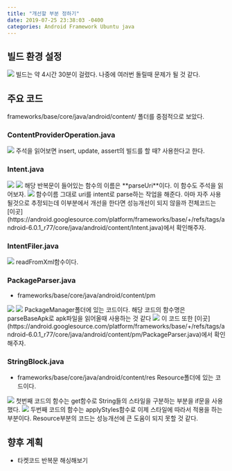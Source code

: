```yaml
---
title: "개선할 부분 정하기"
date: 2019-07-25 23:38:03 -0400
categories: Android Framework Ubuntu java
---
```


빌드 환경 설정
-------------
<img src="https://user-images.githubusercontent.com/48199401/61926154-64166080-afaa-11e9-889d-52860e01e9a0.PNG">
빌드는 약 4시간 30분이 걸렸다. 나중에 여러번 돌릴때 문제가 될 것 같다. 

주요 코드
-------------
frameworks/base/core/java/android/content/ 폴더를 중점적으로 보았다.

### ContentProviderOperation.java
<img src="https://user-images.githubusercontent.com/48199401/61926792-1818eb00-afad-11e9-94dc-65a30f39cf81.PNG">
주석을 읽어보면 insert, update, assert의 빌드를 할 때? 사용한다고 한다.

### Intent.java
<img src="https://user-images.githubusercontent.com/48199401/61926443-8c528f00-afab-11e9-955e-204ae4a889a9.PNG">
<img src="https://user-images.githubusercontent.com/48199401/61926446-8d83bc00-afab-11e9-8663-af8236d38e8b.PNG">
해당 반복문이 들어있는 함수의 이름은 **parseUri**이다.
이 함수도 주석을 읽어보자.
<img src="https://user-images.githubusercontent.com/48199401/61926915-9c6b6e00-afad-11e9-8210-37eb37d543a9.PNG">
함수이름 그대로 uri를 intent로 parse하는 작업을 해준다. 아마 자주 사용될것으로 추정되는데 이부분에서 개선을 한다면 성능개선이 되지 않을까
전체코드는 [이곳](https://android.googlesource.com/platform/frameworks/base/+/refs/tags/android-6.0.1_r77/core/java/android/content/Intent.java)에서 확인해주자.

### IntentFiler.java
<img src="https://user-images.githubusercontent.com/48199401/61926498-bf951e00-afab-11e9-810d-95e9e94cc05a.PNG">
readFromXml함수이다.

### PackageParser.java
* frameworks/base/core/java/android/content/pm
<img src="https://user-images.githubusercontent.com/48199401/61926549-f2d7ad00-afab-11e9-8efa-4051ada7b545.PNG">
<img src="https://user-images.githubusercontent.com/48199401/61926551-f408da00-afab-11e9-973b-1e03d4df3dbb.PNG">
PackageManager폴더에 있는 코드이다. 해당 코드의 함수명은 parseBaseApk로 apk파일을 읽어올때 사용하는 것 같다
<img src="https://user-images.githubusercontent.com/48199401/61927597-3df3bf00-afb0-11e9-8014-451248bbb7d9.PNG">
이 코드 또한 [이곳](https://android.googlesource.com/platform/frameworks/base/+/refs/tags/android-6.0.1_r77/core/java/android/content/pm/PackageParser.java)에서 확인해주자.

### StringBlock.java
* frameworks/base/core/java/android/content/res
Resource폴더에 있는 코드이다. 
<img src="https://user-images.githubusercontent.com/48199401/61926614-40ecb080-afac-11e9-845e-01a7ae61773d.PNG">
첫번째 코드의 함수는 get함수로 String들의 스타일을 구분하는 부분을 if문을 사용했다. 
<img src="https://user-images.githubusercontent.com/48199401/61926622-4a761880-afac-11e9-9974-7e203d87ef1c.PNG">
두번째 코드의 함수는 applyStyles함수로 이제 스타일에 따라서 적용을 하는 부분이다.
Resource부분의 코드는 성능개선에 큰 도움이 되지 못할 것 같다.

향후 계획
-------------
* 타켓코드 반복문 해싱해보기
